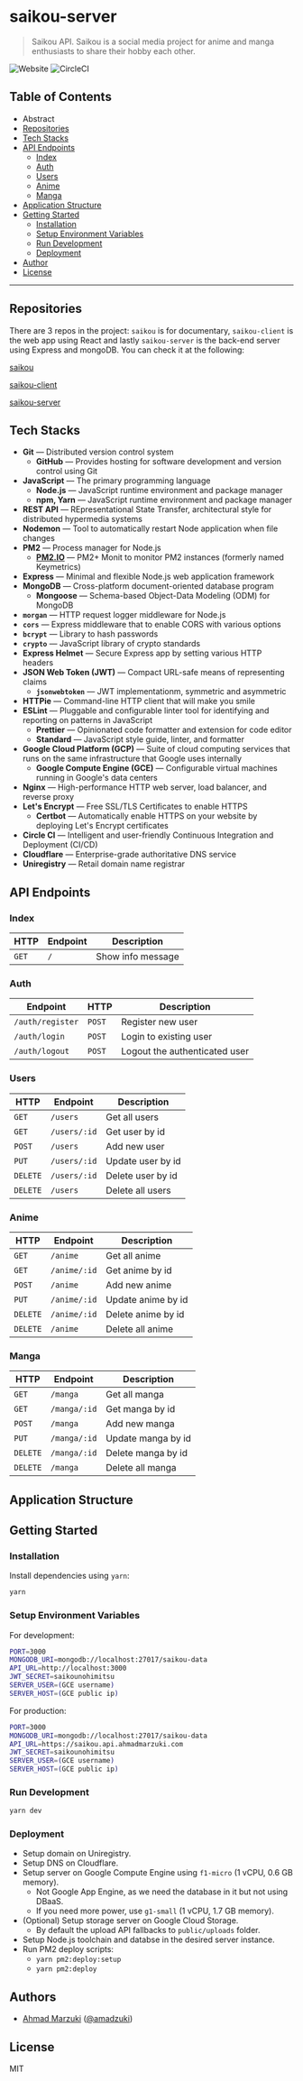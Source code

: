# saikou-server

> Saikou API. Saikou is a social media project for anime and manga enthusiasts to share their hobby each other.

![Website](https://img.shields.io/website?down_color=red&down_message=offline&style=for-the-badge&up_color=green&up_message=online&url=https%3A%2F%2Fsaikou.api.ahmadmarzuki.com)
![CircleCI](https://img.shields.io/circleci/build/github/amadzuki/saikou-server?style=for-the-badge&token=ac24bbb738b1e0836cae185a6a2eb5f776efe016)

## Table of Contents

- Abstract
- [Repositories](#repositories)
- [Tech Stacks](#tech-stacks)
- [API Endpoints](#api-endpoints)
  - [Index](#index)
  - [Auth](#auth)
  - [Users](#users)
  - [Anime](#anime)
  - [Manga](#manga)
- [Application Structure](#application-structure)
- [Getting Started](#getting-started)
  - [Installation](#installation)
  - [Setup Environment Variables](#setup-environment-variables)
  - [Run Development](#run-development)
  - [Deployment](#deployment)
- [Author](#author)
- [License](#license)

---

## Repositories

There are 3 repos in the project: `saikou` is for documentary, `saikou-client` is the web app using React and lastly `saikou-server` is the back-end server using Express and mongoDB. You can check it at the following:

[saikou](https://github.com/amadzuki/saikou)

[saikou-client](https://github.com/amadzuki/saikou-client)

[saikou-server](https://github.com/amadzuki/saikou-server)

## Tech Stacks

- **Git** — Distributed version control system
  - **GitHub** — Provides hosting for software development and version control using Git
- **JavaScript** — The primary programming language
  - **Node.js** — JavaScript runtime environment and package manager
  - **npm, Yarn** — JavaScript runtime environment and package manager
- **REST API** — REpresentational State Transfer, architectural style for distributed hypermedia systems
- **Nodemon** — Tool to automatically restart Node application when file changes
- **PM2** — Process manager for Node.js
  - [**PM2.IO**](https://pm2.io) — PM2+ Monit to monitor PM2 instances (formerly named Keymetrics)
- **Express** — Minimal and flexible Node.js web application framework
- **MongoDB** — Cross-platform document-oriented database program
  - **Mongoose** — Schema-based Object-Data Modeling (ODM) for MongoDB
- **`morgan`** — HTTP request logger middleware for Node.js
- **`cors`** — Express middleware that to enable CORS with various options
- **`bcrypt`** — Library to hash passwords
- **`crypto`** — JavaScript library of crypto standards
- **Express Helmet** — Secure Express app by setting various HTTP headers
- **JSON Web Token (JWT)** — Compact URL-safe means of representing claims
  - **`jsonwebtoken`** — JWT implementationm, symmetric and asymmetric
- **HTTPie** — Command-line HTTP client that will make you smile
- **ESLint** — Pluggable and configurable linter tool for identifying and reporting on patterns in JavaScript
  - **Prettier** — Opinionated code formatter and extension for code editor
  - **Standard** — JavaScript style guide, linter, and formatter
- **Google Cloud Platform (GCP)** — Suite of cloud computing services that runs on the same infrastructure that Google uses internally
  - **Google Compute Engine (GCE)** — Configurable virtual machines running in Google's data centers
- **Nginx** — High-performance HTTP web server, load balancer, and reverse proxy
- **Let's Encrypt** — Free SSL/TLS Certificates to enable HTTPS
  - **Certbot** — Automatically enable HTTPS on your website by deploying Let's Encrypt certificates
- **Circle CI** — Intelligent and user-friendly Continuous Integration and Deployment (CI/CD)
- **Cloudflare** — Enterprise-grade authoritative DNS service
- **Uniregistry** — Retail domain name registrar

## API Endpoints

### Index

| HTTP  | Endpoint | Description       |
| ----- | -------- | ----------------- |
| `GET` | `/`      | Show info message |

### Auth

| Endpoint         | HTTP   | Description                   |
| ---------------- | ------ | ----------------------------- |
| `/auth/register` | `POST` | Register new user             |
| `/auth/login`    | `POST` | Login to existing user        |
| `/auth/logout`   | `POST` | Logout the authenticated user |

### Users

| HTTP     | Endpoint     | Description       |
| -------- | ------------ | ----------------- |
| `GET`    | `/users`     | Get all users     |
| `GET`    | `/users/:id` | Get user by id    |
| `POST`   | `/users`     | Add new user      |
| `PUT`    | `/users/:id` | Update user by id |
| `DELETE` | `/users/:id` | Delete user by id |
| `DELETE` | `/users`     | Delete all users  |

### Anime

| HTTP     | Endpoint     | Description        |
| -------- | ------------ | ------------------ |
| `GET`    | `/anime`     | Get all anime      |
| `GET`    | `/anime/:id` | Get anime by id    |
| `POST`   | `/anime`     | Add new anime      |
| `PUT`    | `/anime/:id` | Update anime by id |
| `DELETE` | `/anime/:id` | Delete anime by id |
| `DELETE` | `/anime`     | Delete all anime   |

### Manga

| HTTP     | Endpoint     | Description        |
| -------- | ------------ | ------------------ |
| `GET`    | `/manga`     | Get all manga      |
| `GET`    | `/manga/:id` | Get manga by id    |
| `POST`   | `/manga`     | Add new manga      |
| `PUT`    | `/manga/:id` | Update manga by id |
| `DELETE` | `/manga/:id` | Delete manga by id |
| `DELETE` | `/manga`     | Delete all manga   |

## Application Structure

## Getting Started

### Installation

Install dependencies using `yarn`:

```sh
yarn
```

### Setup Environment Variables

For development:

```sh
PORT=3000
MONGODB_URI=mongodb://localhost:27017/saikou-data
API_URL=http://localhost:3000
JWT_SECRET=saikounohimitsu
SERVER_USER=(GCE username)
SERVER_HOST=(GCE public ip)
```

For production:

```sh
PORT=3000
MONGODB_URI=mongodb://localhost:27017/saikou-data
API_URL=https://saikou.api.ahmadmarzuki.com
JWT_SECRET=saikounohimitsu
SERVER_USER=(GCE username)
SERVER_HOST=(GCE public ip)
```

### Run Development

```sh
yarn dev
```

### Deployment

- Setup domain on Uniregistry.
- Setup DNS on Cloudflare.
- Setup server on Google Compute Engine using `f1-micro` (1 vCPU, 0.6 GB memory).
  - Not Google App Engine, as we need the database in it but not using DBaaS.
  - If you need more power, use `g1-small` (1 vCPU, 1.7 GB memory).
- (Optional) Setup storage server on Google Cloud Storage.
  - By default the upload API fallbacks to `public/uploads` folder.
- Setup Node.js toolchain and databse in the desired server instance.
- Run PM2 deploy scripts:
  - `yarn pm2:deploy:setup`
  - `yarn pm2:deploy`

## Authors

- [Ahmad Marzuki](https://ahmadmarzuki.com) ([@amadzuki](https://github.com/amadzuki))

## License

MIT
